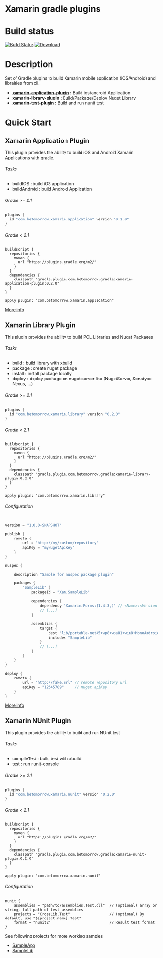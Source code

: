 Xamarin gradle plugins
==========

# Build status

[![Build Status](https://travis-ci.org/oliviergauthier/xam-gradle-plugins.svg?branch=master)](https://travis-ci.org/oliviergauthier/xam-gradle-plugins)
[ ![Download](https://api.bintray.com/packages/oliviergauthier/gradle/xamarin-build-tools/images/download.svg) ](https://bintray.com/oliviergauthier/gradle/xamarin-build-tools/_latestVersion)

# Description

Set of [Gradle](https://gradle.org/) plugins to build Xamarin mobile application (iOS/Android) and librairies from cli.

* **[xamarin-application-plugin](#xamarin-application-plugin) :** Build ios/android Application
* **[xamarin-library-plugin](#xamarin-library-plugin) :** Build/Package/Deploy Nuget Library
* **[xamarin-test-plugin](#xamarin-nunit-plugin) :** Build and run nunit test

# Quick Start

## Xamarin Application Plugin 

This plugin provides the ability to build iOS and Android Xamarin Applications with gradle.

###### Tasks
- buildIOS : build iOS application
- buildAndroid : build Android Application

###### Gradle >= 2.1
```groovy
plugins {
  id "com.betomorrow.xamarin.application" version "0.2.0"
}
```

###### Gradle < 2.1
```
buildscript {
  repositories {
    maven {
      url "https://plugins.gradle.org/m2/"
    }
  }
  dependencies {
    classpath "gradle.plugin.com.betomorrow.gradle:xamarin-application-plugin:0.2.0"
  }
}

apply plugin: "com.betomorrow.xamarin.application"
```

[More info](/docs/Application.md)

## Xamarin Library Plugin 

This plugin provides the ability to build PCL Libraries and Nuget Packages

###### Tasks
- build : build library with xbuild
- package : create nuget package
- install : install package locally
- deploy : deploy package on nuget server like (NugetServer, Sonatype Nexus, ...)

###### Gradle >= 2.1
```groovy
plugins {
  id "com.betomorrow.xamarin.library" version "0.2.0"
}
```

###### Gradle < 2.1
```
buildscript {
  repositories {
    maven {
      url "https://plugins.gradle.org/m2/"
    }
  }
  dependencies {
    classpath "gradle.plugin.com.betomorrow.gradle:xamarin-library-plugin:0.2.0"
  }
}

apply plugin: "com.betomorrow.xamarin.library"
```

###### Configuration
```groovy

version = "1.0.0-SNAPSHOT"

publish {
    remote {
        url = "http://my/custom/repository"
        apiKey = "myNugetApiKey"
    }
}

nuspec {

    description "Sample for nuspec package plugin"

    packages {
        "SampleLib" {
            packageId = "Xam.SampleLib"
            
            dependencies {
                dependency "Xamarin.Forms:[1.4.3,)" // <Name>:<Version Restriction>
                // [...]
            }
                        
            assemblies {
                target {
                    dest "lib/portable-net45+wp8+wpa81+win8+MonoAndroid10+MonoTouch10+Xamarin.iOS10"
                    includes "SampleLib"
                }
                // [...]
            }
        }
    }
}

deploy {
    remote {
        url = "http://fake.url" // remote repository url
        apiKey = "12345789"     // nuget apiKey
    }
}

```

[More info](/docs/Library.md)

## Xamarin NUnit Plugin 

This plugin provides the ability to build and run NUnit test

###### Tasks
- compileTest : build test with xbuild
- test : run nunit-console

###### Gradle >= 2.1
```groovy
plugins {
  id "com.betomorrow.xamarin.nunit" version "0.2.0"
}
```

###### Gradle < 2.1
```
buildscript {
  repositories {
    maven {
      url "https://plugins.gradle.org/m2/"
    }
  }
  dependencies {
    classpath "gradle.plugin.com.betomorrow.gradle:xamarin-nunit-plugin:0.2.0"
  }
}

apply plugin: "com.betomorrow.xamarin.nunit"
```

###### Configuration
```
nunit {
    assemblies = "path/to/assemblies.Test.dll"  // (optional) array or string, full path of test assemblies
    projects = "CrossLib.Test"                  // (optional) By default, use "${project.name}.Test"
    format = "nunit2"                           // Result test format
}

```

See following projects for more working samples
- [SampleApp](https://github.com/oliviergauthier/xam-gradle-plugins-sample-app)
- [SampleLib](https://github.com/oliviergauthier/xam-gradle-plugins-sample-lib)


